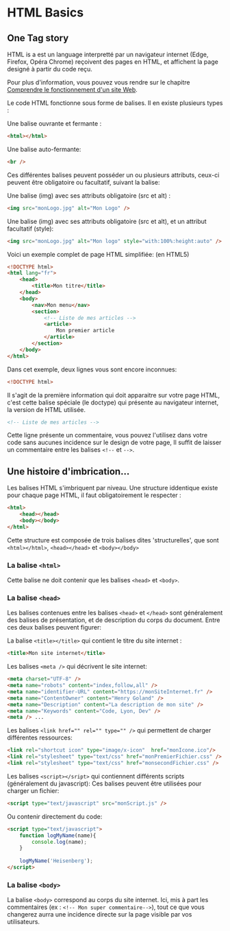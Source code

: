 # HTML Basics

## One Tag story
HTML is a est un language interpretté par un navigateur internet (Edge, Firefox, Opéra Chrome)
reçoivent des pages en HTML, et affichent la page designé à partir du code reçu.

Pour plus d'information, vous pouvez vous rendre sur le chapitre [Comprendre le fonctionnement d'un site Web]().

Le code HTML fonctionne sous forme de balises. Il en existe plusieurs types :
 
Une balise ouvrante et fermante : 
```html 
<html></html>
```

Une balise auto-fermante: 
```html
<br />
```

Ces différentes balises peuvent posséder un ou plusieurs attributs, ceux-ci peuvent être obligatoire ou facultatif, suivant la balise:

Une balise (img) avec ses attributs obligatoire (src et alt)  : 
```html
<img src="monLogo.jpg" alt="Mon Logo" />
```

Une balise (img) avec ses attributs obligatoire (src et alt), et un attribut facultatif (style):
```html
<img src="monLogo.jpg" alt="Mon logo" style="with:100%:height:auto" />
```

Voici un exemple complet de page HTML simplifiée: (en HTML5)
```html
<!DOCTYPE html>
<html lang="fr">
    <head>
        <title>Mon titre</title>
    </head>
    <body>
        <nav>Mon menu</nav>
        <section>
            <!-- Liste de mes articles -->
            <article>
                Mon premier article
            </article>
        </section>
    </body>
</html>
```

Dans cet exemple, deux lignes vous sont encore inconnues: 
```html
<!DOCTYPE html>
```
Il s'agit de la première information qui doit apparaitre sur votre page HTML, c'est cette balise spéciale (le doctype) qui présente au
navigateur internet, la version de HTML utilisée.

```html
<!-- Liste de mes articles -->
```
Cette ligne présente un commentaire, vous pouvez l'utilisez dans votre code sans aucunes incidence sur le design de votre page, 
Il suffit de laisser un commentaire entre les balises `<!--` et `-->`.



## Une histoire d'imbrication...
Les balises HTML s'imbriquent par niveau.
Une structure iddentique existe pour chaque page HTML, il faut obligatoirement le respecter :
```html
<html>
    <head></head>
    <body></body>
</html>
```
Cette structure est composée de trois balises dites 'structurelles', que sont `<html></html>`, `<head></head>` et `<body></body>` 

### La balise `<html>`
Cette balise ne doit contenir que les balises `<head>` et `<body>`.

### La balise `<head>`
Les balises contenues entre les balises `<head>` et `</head>` sont généralement des balises de présentation, et de description du corps du document.
Entre ces deux balises peuvent figurer: 

La balise `<title></title>` qui contient le titre du site internet : 
```html
<title>Mon site internet</title>
``` 

Les balises `<meta />` qui décrivent le site internet:
```html
<meta charset="UTF-8" />
<meta name="robots" content="index,follow,all" />
<meta name="identifier-URL" content="https://monSiteInternet.fr" />
<meta name="ContentOwner" content="Henry Goland" />
<meta name="Description" content="La description de mon site" />
<meta name="Keywords" content="Code, Lyon, Dev" />
<meta /> ...
```

Les balises `<link href="" rel="" type="" />` qui permettent de charger différentes ressources:
```html
<link rel="shortcut icon" type="image/x-icon"  href="monIcone.ico"/>
<link rel="stylesheet" type="text/css" href="monPremierFichier.css" />
<link rel="stylesheet" type="text/css" href="monsecondFichier.css" />
```

Les balises `<script></sript>` qui contiennent différents scripts (généralement du javascript): 
Ces balises peuvent être utilisées pour charger un fichier: 
```html
<script type="text/javascript" src="monScript.js" />
```
Ou contenir directement du code: 
```html
<script type="text/javascript">
    function logMyName(name){
        console.log(name);
    }
    
    logMyName('Heisenberg');
</script>
```

### La balise `<body>`
La balise `<body>` correspond au corps du site internet. Ici, mis à part les commentaires (ex : `<!-- Mon super commentaire-->`), tout 
ce que vous changerez aurra une incidence directe sur la page visible par vos utilisateurs.
